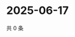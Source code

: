 # 2025-06-17

共 0 条

<!-- BEGIN ZHIHUVIDEO -->
<!-- 最后更新时间 Tue Jun 17 2025 05:11:09 GMT+0800 (China Standard Time) -->

<!-- END ZHIHUVIDEO -->
